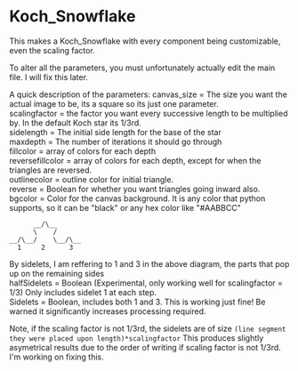 # Koch_Snowflake
This makes a Koch_Snowflake with every component being customizable, even the scaling factor.

To alter all the parameters, you must unfortunately actually edit the main file. I will fix this later.

A quick description of the parameters:
canvas_size = The size you want the actual image to be, its a square so its just one parameter.  
scalingfactor = the factor you want every successive length to be multiplied by. In the default Koch star its 1/3rd.  
sidelength = The initial side length for the base of the star  
maxdepth = The number of iterations it should go through  
fillcolor = array of colors for each depth  
reversefillcolor = array of colors for each depth, except for when the triangles are reversed.  
outlinecolor = outline color for initial triangle.   
reverse = Boolean for whether you want triangles going inward also.  
bgcolor = Color for the canvas background. It is any color that python supports, so it can be "black" or any hex color like   "#AABBCC"  
```
      __/\__   
      \    /     
__/\__/    \__/\__  
  1     2      3  
```
By sidelets, I am reffering to 1 and 3 in the above diagram, the parts that pop up on the remaining sides  
halfSidelets = Boolean (Experimental, only working well for scalingfactor = 1/3) Only includes sidelet 1 at each step.  
Sidelets = Boolean, includes both 1 and 3. This is working just fine! Be warned it significantly increases processing required.  

Note, if the scaling factor is not 1/3rd, the sidelets are of size `(line segment they were placed upon length)*scalingfactor`
This produces slightly asymetrical results due to the order of writing if scaling factor is not 1/3rd. I'm working on fixing this. 
